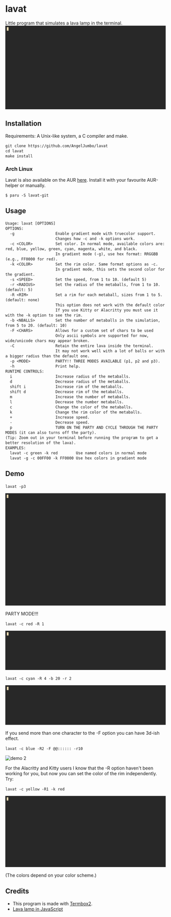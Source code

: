 # lavat

Little program that simulates a lava lamp in the terminal.
![demo](https://github.com/AngelJumbo/demos/blob/main/lavat/3.gif?raw=true)
## Installation

Requirements: A Unix-like system, a C compiler and make.

```
git clone https://github.com/AngelJumbo/lavat
cd lavat
make install
```

### Arch Linux
Lavat is also available on the AUR [here](https://aur.archlinux.org/packages/lavat-git). Install it with your favourite AUR-helper or manually.
```
$ paru -S lavat-git
```
## Usage

```
Usage: lavat [OPTIONS]
OPTIONS:
  -g                  Enable gradient mode with truecolor support.
                      Changes how -c and -k options work.
  -c <COLOR>          Set color. In normal mode, available colors are: red, blue, yellow, green, cyan, magenta, white, and black.
                      In gradient mode (-g), use hex format: RRGGBB (e.g., FF0000 for red).
  -k <COLOR>          Set the rim color. Same format options as -c.
                      In gradient mode, this sets the second color for the gradient.
  -s <SPEED>          Set the speed, from 1 to 10. (default 5)
  -r <RADIUS>         Set the radius of the metaballs, from 1 to 10. (default: 5)
  -R <RIM>            Set a rim for each metaball, sizes from 1 to 5.(default: none)
                      This option does not work with the default color
                      If you use Kitty or Alacritty you must use it with the -k option to see the rim.
  -b <NBALLS>         Set the number of metaballs in the simulation, from 5 to 20. (default: 10)
  -F <CHARS>          Allows for a custom set of chars to be used
                      Only ascii symbols are supported for now, wide/unicode chars may appear broken.
  -C                  Retain the entire lava inside the terminal.
                      It may not work well with a lot of balls or with a bigger radius than the default one.
  -p <MODE>           PARTY!! THREE MODES AVAILABLE (p1, p2 and p3).
  -h                  Print help.
RUNTIME CONTROLS:
  i                   Increase radius of the metaballs.
  d                   Decrease radius of the metaballs.
  shift i             Increase rim of the metaballs.
  shift d             Decrease rim of the metaballs.
  m                   Increase the number of metaballs.
  l                   Decrease the number metaballs.
  c                   Change the color of the metaballs.
  k                   Change the rim color of the metaballs.
  +                   Increase speed.
  -                   Decrease speed.
  p                   TURN ON THE PARTY AND CYCLE THROUGH THE PARTY MODES (it can also turns off the party).
(Tip: Zoom out in your terminal before running the program to get a better resolution of the lava).
EXAMPLES:
  lavat -c green -k red        Use named colors in normal mode
  lavat -g -c 00FF00 -k FF0000 Use hex colors in gradient mode
```

## Demo

`lavat -p3`

![demo 1](https://github.com/AngelJumbo/demos/blob/main/lavat/6.gif?raw=true)

PARTY MODE!!!

`lavat -c red -R 1`

![demo 1](https://github.com/AngelJumbo/demos/blob/main/lavat/1.gif?raw=true)


`lavat -c cyan -R 4 -b 20 -r 2`

![demo 2](https://github.com/AngelJumbo/demos/blob/main/lavat/2.gif?raw=true)

If you send more than one character to the -F option you can have 3d-ish effect.

`lavat -c blue -R2 -F @@:::::: -r10`

![demo 2](https://github.com/AngelJumbo/demos/blob/main/lavat/4.gif?raw=true)

For the Alacritty and Kitty users I know that the -R option haven't been working for you, but now you can set the color of the rim independently. Try:

`lavat -c yellow -R1 -k red`

![demo 2](https://github.com/AngelJumbo/demos/blob/main/lavat/5.gif?raw=true)

(The colors depend on your color scheme.)

## Credits

  - This program is made with [Termbox2](https://github.com/termbox/termbox2).
  - [Lava lamp in JavaScript](https://codeguppy.com/site/tutorials/lava-lamp.html)
